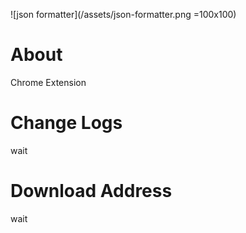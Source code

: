 ![json formatter](/assets/json-formatter.png =100x100)

# About
Chrome Extension

# Change Logs
wait

# Download Address
wait
